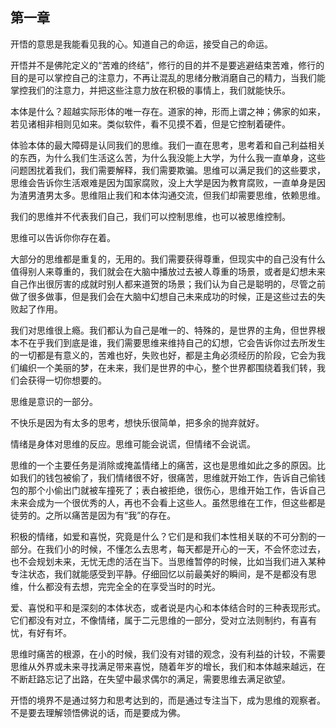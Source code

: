 ## 第一章
开悟的意思是我能看见我的心。知道自己的命运，接受自己的命运。

开悟并不是佛陀定义的“苦难的终结”，修行的目的并不是要逃避结束苦难，修行的目的是可以掌控自己的注意力，不再让混乱的思绪分散消磨自己的精力，当我们能掌控我们的注意力，并把这些注意力放在积极的事情上，我们就能快乐。

本体是什么？超越实际形体的唯一存在。道家的神，形而上谓之神；佛家的如来，若见诸相非相则见如来。类似软件，看不见摸不着，但是它控制着硬件。

体验本体的最大障碍是认同我们的思维。我们一直在思考，思考着和自己利益相关的东西，为什么我们生活这么苦，为什么我没能上大学，为什么我一直单身，这些问题困扰着我们，我们需要解释，我们需要欺骗。思维可以满足我们的这些要求，思维会告诉你生活艰难是因为国家腐败，没上大学是因为教育腐败，一直单身是因为渣男渣男太多。思维阻止我们和本体沟通交流，但我们却需要思维，依赖思维。

我们的思维并不代表我们自己，我们可以控制思维，也可以被思维控制。

思维可以告诉你你存在着。

大部分的思维都是重复的，无用的。我们需要获得尊重，但现实中的自己没有什么值得别人来尊重的，我们就会在大脑中播放过去被人尊重的场景，或者是幻想未来自己作出很厉害的成就时别人都来道贺的场景；我们认为自己是聪明的，尽管之前做了很多做事，但是我们会在大脑中幻想自己未来成功的时候，正是这些过去的失败起了作用。

我们对思维很上瘾。我们都认为自己是唯一的、特殊的，是世界的主角，但世界根本不在乎我们到底是谁，我们需要思维来维持自己的幻想，它会告诉你过去所发生的一切都是有意义的，苦难也好，失败也好，都是主角必须经历的阶段，它会为我们编织一个美丽的梦，在未来，我们是世界的中心，整个世界都围绕着我们转，我们会获得一切你想要的。

思维是意识的一部分。

不快乐是因为有太多的思考，想快乐很简单，把多余的抛弃就好。

情绪是身体对思维的反应。思维可能会说谎，但情绪不会说谎。

思维的一个主要任务是消除或掩盖情绪上的痛苦，这也是思维如此之多的原因。比如我们的钱包被偷了，我们情绪很不好，很痛苦，思维就开始工作，告诉自己偷钱包的那个小偷出门就被车撞死了；表白被拒绝，很伤心，思维开始工作，告诉自己未来会成为一个很优秀的人，再也不会看上这些人。虽然思维在工作，但这些都是徒劳的。之所以痛苦是因为有“我”的存在。

积极的情绪，如爱和喜悦，究竟是什么？它们是和我们本性相关联的不可分割的一部分。在我们小的时候，不懂怎么去思考，每天都是开心的一天，不会怀恋过去，也不会规划未来，无忧无虑的活在当下。当思维暂停的时候，比如当我们进入某种专注状态，我们就能感受到平静。仔细回忆以前最美好的瞬间，是不是都没有思维，什么都没有去想，完完全全的在享受当时的时光。

爱、喜悦和平和是深刻的本体状态，或者说是内心和本体结合时的三种表现形式。它们都没有对立，不像情绪，属于二元思维的一部分，受对立法则制约，有喜有忧，有好有坏。

思维时痛苦的根源，在小的时候，我们没有对错的观念，没有利益的计较，不需要思维从外界或未来寻找满足带来喜悦，随着年岁的增长，我们和本体越来越远，在不断赶路忘记了出路，在失望中最求偶尔的满足，需要思维去满足欲望。

开悟的境界不是通过努力和思考达到的，而是通过专注当下，成为思维的观察者。不是要去理解领悟佛说的话，而是要成为佛。

